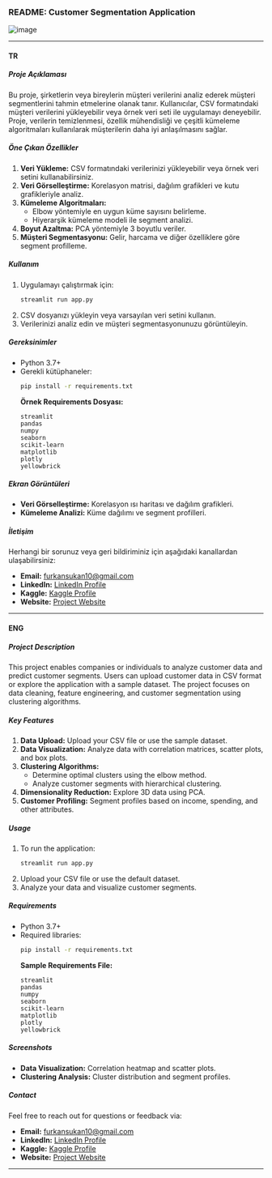 ### **README: Customer Segmentation Application**

![image](https://github.com/user-attachments/assets/8116cc84-ec9f-451e-a146-a892a3349f84)

---

#### **TR**

##### **Proje Açıklaması**
Bu proje, şirketlerin veya bireylerin müşteri verilerini analiz ederek müşteri segmentlerini tahmin etmelerine olanak tanır. Kullanıcılar, CSV formatındaki müşteri verilerini yükleyebilir veya örnek veri seti ile uygulamayı deneyebilir. Proje, verilerin temizlenmesi, özellik mühendisliği ve çeşitli kümeleme algoritmaları kullanılarak müşterilerin daha iyi anlaşılmasını sağlar.

##### **Öne Çıkan Özellikler**
1. **Veri Yükleme:** CSV formatındaki verilerinizi yükleyebilir veya örnek veri setini kullanabilirsiniz.
2. **Veri Görselleştirme:** Korelasyon matrisi, dağılım grafikleri ve kutu grafikleriyle analiz.
3. **Kümeleme Algoritmaları:**
   - Elbow yöntemiyle en uygun küme sayısını belirleme.
   - Hiyerarşik kümeleme modeli ile segment analizi.
4. **Boyut Azaltma:** PCA yöntemiyle 3 boyutlu veriler.
5. **Müşteri Segmentasyonu:** Gelir, harcama ve diğer özelliklere göre segment profilleme.

##### **Kullanım**
1. Uygulamayı çalıştırmak için:
   ```bash
   streamlit run app.py
   ```
2. CSV dosyanızı yükleyin veya varsayılan veri setini kullanın.
3. Verilerinizi analiz edin ve müşteri segmentasyonunuzu görüntüleyin.

##### **Gereksinimler**
- Python 3.7+
- Gerekli kütüphaneler: 
  ```bash
  pip install -r requirements.txt
  ```
  **Örnek Requirements Dosyası:**
  ```
  streamlit
  pandas
  numpy
  seaborn
  scikit-learn
  matplotlib
  plotly
  yellowbrick
  ```

##### **Ekran Görüntüleri**
- **Veri Görselleştirme:** Korelasyon ısı haritası ve dağılım grafikleri.
- **Kümeleme Analizi:** Küme dağılımı ve segment profilleri.

##### **İletişim**
Herhangi bir sorunuz veya geri bildiriminiz için aşağıdaki kanallardan ulaşabilirsiniz:
- **Email:** [furkansukan10@gmail.com](furkansukan10@gmail.com)
- **LinkedIn:** [LinkedIn Profile](https://www.linkedin.com/in/furkansukan/)
- **Kaggle:** [Kaggle Profile](https://www.kaggle.com/furkansukan)
- **Website:** [Project Website](https://customersegmentation-furkansukan.streamlit.app/)

---

#### **ENG**

##### **Project Description**
This project enables companies or individuals to analyze customer data and predict customer segments. Users can upload customer data in CSV format or explore the application with a sample dataset. The project focuses on data cleaning, feature engineering, and customer segmentation using clustering algorithms.

##### **Key Features**
1. **Data Upload:** Upload your CSV file or use the sample dataset.
2. **Data Visualization:** Analyze data with correlation matrices, scatter plots, and box plots.
3. **Clustering Algorithms:**
   - Determine optimal clusters using the elbow method.
   - Analyze customer segments with hierarchical clustering.
4. **Dimensionality Reduction:** Explore 3D data using PCA.
5. **Customer Profiling:** Segment profiles based on income, spending, and other attributes.

##### **Usage**
1. To run the application:
   ```bash
   streamlit run app.py
   ```
2. Upload your CSV file or use the default dataset.
3. Analyze your data and visualize customer segments.

##### **Requirements**
- Python 3.7+
- Required libraries:
  ```bash
  pip install -r requirements.txt
  ```
  **Sample Requirements File:**
  ```
  streamlit
  pandas
  numpy
  seaborn
  scikit-learn
  matplotlib
  plotly
  yellowbrick
  ```

##### **Screenshots**
- **Data Visualization:** Correlation heatmap and scatter plots.
- **Clustering Analysis:** Cluster distribution and segment profiles.

##### **Contact**
Feel free to reach out for questions or feedback via:
- **Email:** [furkansukan10@gmail.com](furkansukan10@gmail.com)
- **LinkedIn:** [LinkedIn Profile](https://www.linkedin.com/in/furkansukan/)
- **Kaggle:** [Kaggle Profile](https://www.kaggle.com/furkansukan)
- **Website:** [Project Website](https://customersegmentation-furkansukan.streamlit.app/)

--- 
